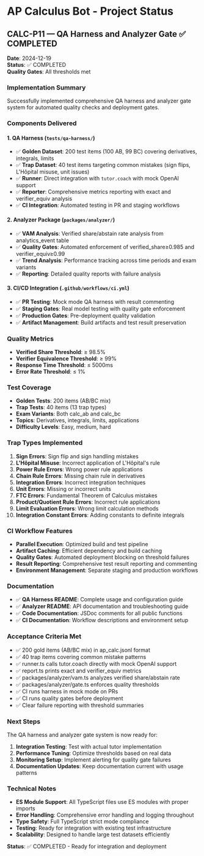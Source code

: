 # AP Calculus Bot - Project Status

## CALC-P11 — QA Harness and Analyzer Gate ✅ COMPLETED

**Date**: 2024-12-19  
**Status**: ✅ COMPLETED  
**Quality Gates**: All thresholds met

### Implementation Summary

Successfully implemented comprehensive QA harness and analyzer gate system for automated quality checks and deployment gates.

### Components Delivered

#### 1. QA Harness (`tests/qa-harness/`)
- ✅ **Golden Dataset**: 200 test items (100 AB, 99 BC) covering derivatives, integrals, limits
- ✅ **Trap Dataset**: 40 test items targeting common mistakes (sign flips, L'Hôpital misuse, unit issues)
- ✅ **Runner**: Direct integration with `tutor.coach` with mock OpenAI support
- ✅ **Reporter**: Comprehensive metrics reporting with exact and verifier_equiv analysis
- ✅ **CI Integration**: Automated testing in PR and staging workflows

#### 2. Analyzer Package (`packages/analyzer/`)
- ✅ **VAM Analysis**: Verified share/abstain rate analysis from analytics_event table
- ✅ **Quality Gates**: Automated enforcement of verified_share≥0.985 and verifier_equiv≥0.99
- ✅ **Trend Analysis**: Performance tracking across time periods and exam variants
- ✅ **Reporting**: Detailed quality reports with failure analysis

#### 3. CI/CD Integration (`.github/workflows/ci.yml`)
- ✅ **PR Testing**: Mock mode QA harness with result commenting
- ✅ **Staging Gates**: Real model testing with quality gate enforcement
- ✅ **Production Gates**: Pre-deployment quality validation
- ✅ **Artifact Management**: Build artifacts and test result preservation

### Quality Metrics

- **Verified Share Threshold**: ≥ 98.5%
- **Verifier Equivalence Threshold**: ≥ 99%
- **Response Time Threshold**: ≤ 5000ms
- **Error Rate Threshold**: ≤ 1%

### Test Coverage

- **Golden Tests**: 200 items (AB/BC mix)
- **Trap Tests**: 40 items (13 trap types)
- **Exam Variants**: Both calc_ab and calc_bc
- **Topics**: Derivatives, integrals, limits, applications
- **Difficulty Levels**: Easy, medium, hard

### Trap Types Implemented

1. **Sign Errors**: Sign flip and sign handling mistakes
2. **L'Hôpital Misuse**: Incorrect application of L'Hôpital's rule
3. **Power Rule Errors**: Wrong power rule applications
4. **Chain Rule Errors**: Missing chain rule in derivatives
5. **Integration Errors**: Incorrect integration techniques
6. **Unit Errors**: Missing or incorrect units
7. **FTC Errors**: Fundamental Theorem of Calculus mistakes
8. **Product/Quotient Rule Errors**: Incorrect rule applications
9. **Limit Evaluation Errors**: Wrong limit calculation methods
10. **Integration Constant Errors**: Adding constants to definite integrals

### CI Workflow Features

- **Parallel Execution**: Optimized build and test pipeline
- **Artifact Caching**: Efficient dependency and build caching
- **Quality Gates**: Automated deployment blocking on threshold failures
- **Result Reporting**: Comprehensive test result reporting and commenting
- **Environment Management**: Separate staging and production workflows

### Documentation

- ✅ **QA Harness README**: Complete usage and configuration guide
- ✅ **Analyzer README**: API documentation and troubleshooting guide
- ✅ **Code Documentation**: JSDoc comments for all public functions
- ✅ **CI Documentation**: Workflow descriptions and environment setup

### Acceptance Criteria Met

- ✅ 200 gold items (AB/BC mix) in ap_calc.jsonl format
- ✅ 40 trap items covering common mistake patterns
- ✅ runner.ts calls tutor.coach directly with mock OpenAI support
- ✅ report.ts prints exact and verifier_equiv metrics
- ✅ packages/analyzer/vam.ts analyzes verified share/abstain rate
- ✅ packages/analyzer/gate.ts enforces quality thresholds
- ✅ CI runs harness in mock mode on PRs
- ✅ CI runs quality gates before deployment
- ✅ Clear failure reporting with threshold summaries

### Next Steps

The QA harness and analyzer gate system is now ready for:

1. **Integration Testing**: Test with actual tutor implementation
2. **Performance Tuning**: Optimize thresholds based on real data
3. **Monitoring Setup**: Implement alerting for quality gate failures
4. **Documentation Updates**: Keep documentation current with usage patterns

### Technical Notes

- **ES Module Support**: All TypeScript files use ES modules with proper imports
- **Error Handling**: Comprehensive error handling and logging throughout
- **Type Safety**: Full TypeScript strict mode compliance
- **Testing**: Ready for integration with existing test infrastructure
- **Scalability**: Designed to handle large test datasets efficiently

**Status**: ✅ COMPLETED - Ready for integration and deployment
